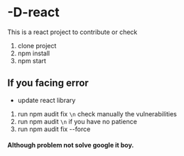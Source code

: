 # -D-react
This is a react project to contribute or check
1. clone project
2. npm install
3. npm start

## If you facing error
* update react library
1. run npm audit fix
  `\n`  check manually the vulnerabilities
2. run npm audit
   `\n` if you have no patience 
3. run npm audit fix --force 


#### Although problem not solve google it boy.
